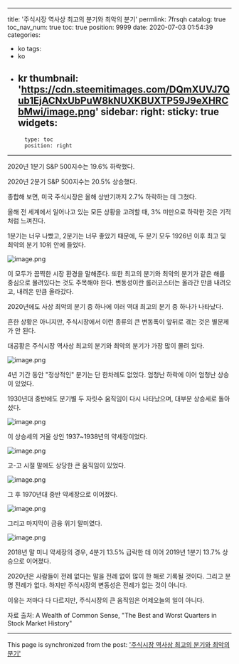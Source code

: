 
---
title: '주식시장 역사상 최고의 분기와 최악의 분기'
permlink: 7frsqh
catalog: true
toc_nav_num: true
toc: true
position: 9999
date: 2020-07-03 01:54:39
categories:
- ko
tags:
- ko
- kr
thumbnail: 'https://cdn.steemitimages.com/DQmXUVJ7Qub1EjACNxUbPuW8kNUXKBUXTP59J9eXHRCbMwi/image.png'
sidebar:
    right:
        sticky: true
widgets:
    -
        type: toc
        position: right
---


2020년 1분기 S&P 500지수는 19.6% 하락했다.


2020년 2분기 S&P 500지수는 20.5% 상승했다.


종합해 보면, 미국 주식시장은 올해 상반기까지 2.7% 하락하는 데 그쳤다.


올해 전 세계에서 일어나고 있는 모든 상황을 고려할 때, 3% 미만으로 하락한 것은 기적처럼 느껴진다.


1분기는 너무 나빴고, 2분기는 너무 좋았기 때문에, 두 분기 모두 1926년 이후 최고 및 최악의 분기 10위 안에 들었다.



![image.png](https://cdn.steemitimages.com/DQmXUVJ7Qub1EjACNxUbPuW8kNUXKBUXTP59J9eXHRCbMwi/image.png)



이 모두가 끔찍한 시장 환경을 말해준다. 또한 최고의 분기와 최악의 분기가 같은 해를 중심으로 몰려있다는 것도 주목해야 한다. 변동성이란 롤러코스터는 올라간 만큼 내려오고, 내려온 만큼 올라갔다.


2020년에도 사상 최악의 분기 중 하나에 이러 역대 최고의 분기 중 하나가 나타났다.


흔한 상황은 아니지만, 주식시장에서 이런 종류의 큰 변동폭이 앞뒤로 겪는 것은 별문제가 안 된다.


대공황은 주식시장 역사상 최고의 분기와 최악의 분기가 가장 많이 몰려 있다.



![image.png](https://cdn.steemitimages.com/DQmXyHesMdpTtf2ioJyip9qvpZaBoUwEUdrc9VM9U4gr3zK/image.png)



4년 기간 동안 "정상적인" 분기는 단 한차례도 없었다. 엄청난 하락에 이어 엄청난 상승이 있었다.


1930년대 중반에도 분기별 두 자릿수 움직임이 다시 나타났으며, 대부분 상승세로 돌아섰다.



![image.png](https://cdn.steemitimages.com/DQmdf2R6NHNcwt15rMHgmjwxeQzdavZJ5fvMcTuPoP97EjL/image.png)



이 상승세의 거울 상인 1937~1938년의 약세장이었다.



![image.png](https://cdn.steemitimages.com/DQmXt3yWzTUjoDuC4fF6NLpNX6fkcdRmwHoFGJmhHBarYLA/image.png)



고-고 시절 말에도 상당한 큰 움직임이 있었다.



![image.png](https://cdn.steemitimages.com/DQmQf6VkhBzyrzpfYvcYrP9S7o4sVxEK9QSNpYfT8s66bym/image.png)



그 후 1970년대 중반 약세장으로 이어졌다.



![image.png](https://cdn.steemitimages.com/DQmRchoiAG2jVKXY7EQzcFcaWAvUbbcmnzYfZdNkjMQEHn2/image.png)



그리고 마지막이 금융 위기 말미였다.



![image.png](https://cdn.steemitimages.com/DQmWZjdAcyXXoHmeFNSovCNpMNGWBKM8gQoAwJpKQX9PWgb/image.png)



2018년 말 미니 약세장의 경우, 4분기 13.5% 급락한 데 이어 2019년 1분기 13.7% 상승으로 이어졌다.


2020년은 사람들이 전례 없다는 말을 전례 없이 많이 한 해로 기록될 것이다. 그리고 분명 전례가 없다. 하지만 주식시장의 변동성은 전례가 없는 것이 아니다.


이유는 저마다 다 다르지만, 주식시장의 큰 움직임은 어제오늘의 일이 아니다.


자료 출처: A Wealth of Common Sense, "The Best and Worst Quarters in Stock Market History"

- - -

This page is synchronized from the post: ['주식시장 역사상 최고의 분기와 최악의 분기'](https://steemit.com/@pius.pius/7frsqh)
